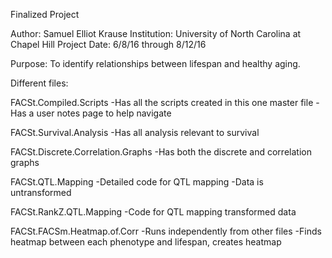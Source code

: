 Finalized Project

Author: Samuel Elliot Krause
Institution: University of North Carolina at Chapel Hill
Project Date: 6/8/16 through 8/12/16

Purpose: To identify relationships between lifespan and healthy aging.

Different files:

FACSt.Compiled.Scripts
-Has all the scripts created in this one master file
-Has a user notes page to help navigate

FACSt.Survival.Analysis
-Has all analysis relevant to survival

FACSt.Discrete.Correlation.Graphs
-Has both the discrete and correlation graphs

FACSt.QTL.Mapping
-Detailed code for QTL mapping
-Data is untransformed

FACSt.RankZ.QTL.Mapping
-Code for QTL mapping transformed data

FACSt.FACSm.Heatmap.of.Corr
-Runs independently from other files
-Finds heatmap between each phenotype and lifespan, creates heatmap
